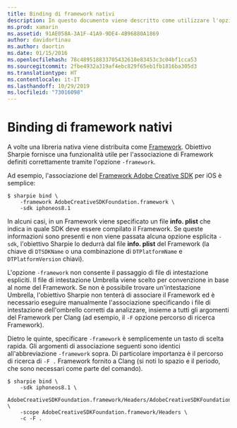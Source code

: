 ```yaml
---
title: Binding di framework nativi
description: In questo documento viene descritto come utilizzare l'opzione Objective Sharpie-Framework per creare un'associazione a una libreria distribuita come Framework.
ms.prod: xamarin
ms.assetid: 91AE058A-3A1F-41A9-9DE4-4B96880A1869
author: davidortinau
ms.author: daortin
ms.date: 01/15/2016
ms.openlocfilehash: 78c489518833705432610e83453c3c04bf1cca53
ms.sourcegitcommit: 2fbe4932a319af4ebc829f65eb1fb1816ba305d3
ms.translationtype: HT
ms.contentlocale: it-IT
ms.lasthandoff: 10/29/2019
ms.locfileid: "73016098"
---
```

# <a name="binding-native-frameworks"></a>Binding di framework nativi

A volte una libreria nativa viene distribuita come [Framework](https://developer.apple.com/library/mac/documentation/MacOSX/Conceptual/BPFrameworks/Concepts/WhatAreFrameworks.html). Obiettivo Sharpie fornisce una funzionalità utile per l'associazione di Framework definiti correttamente tramite l'opzione `-framework`.

Ad esempio, l'associazione del [Framework Adobe Creative SDK](https://creativesdk.adobe.com/downloads.html) per iOS è semplice:

```
$ sharpie bind \
    -framework AdobeCreativeSDKFoundation.framework \
    -sdk iphoneos8.1
```

In alcuni casi, in un Framework viene specificato un file **info. plist** che indica in quale SDK deve essere compilato il Framework. Se queste informazioni sono presenti e non viene passata alcuna opzione esplicita `-sdk`, l'obiettivo Sharpie lo dedurrà dal file **info. plist** del Framework (la chiave di `DTSDKName` o una combinazione di `DTPlatformName` e `DTPlatformVersion` chiavi).

L'opzione `-framework` non consente il passaggio di file di intestazione espliciti. Il file di intestazione Umbrella viene scelto per convenzione in base al nome del Framework. Se non è possibile trovare un'intestazione Umbrella, l'obiettivo Sharpie non tenterà di associare il Framework ed è necessario eseguire manualmente l'associazione specificando i file di intestazione dell'ombrello corretti da analizzare, insieme a tutti gli argomenti del Framework per Clang (ad esempio, il `-F` opzione percorso di ricerca Framework).

Dietro le quinte, specificare `-framework` è semplicemente un tasto di scelta rapida. Gli argomenti di associazione seguenti sono identici all'abbreviazione `-framework` sopra.
Di particolare importanza è il percorso di ricerca di `-F .` Framework fornito a Clang (si noti lo spazio e il periodo, che sono necessari come parte del comando).

```
$ sharpie bind \
    -sdk iphoneos8.1 \
    AdobeCreativeSDKFoundation.framework/Headers/AdobeCreativeSDKFoundation.h \
    -scope AdobeCreativeSDKFoundation.framework/Headers \
    -c -F .
```
